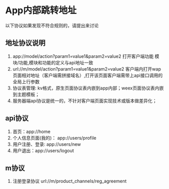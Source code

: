 # App内部跳转地址

以下协议如果发现不符合规则的，请提出来讨论

## 地址协议说明
1. app://model/action?param1=value1&param2=value2 打开客户端功能 模块/功能,模块和功能的定义与api地址一致
2. url://m/model/action?param1=value1&param2=value2 客户端内打开wap页面相对地址（客户端需拼接域名）,打开该页面客户端需带上api接口调用的全局上行参数
3. 协议表管理: kv格式，原生页面协议表内嵌到app内部；weex页面协议表内嵌到主题模板；
4. 服务器端api协议是统一的，不针对客户端页面实现技术或版本做差异化；

## api协议
1. 首页：app://home
2. 个人信息页面(我的)： app://users/profile
3. 用户注册、登录: app://users/new
4. 用户退出：app://users/logout

## m协议
1. 注册登录协议 url://m/product_channels/reg_agreement